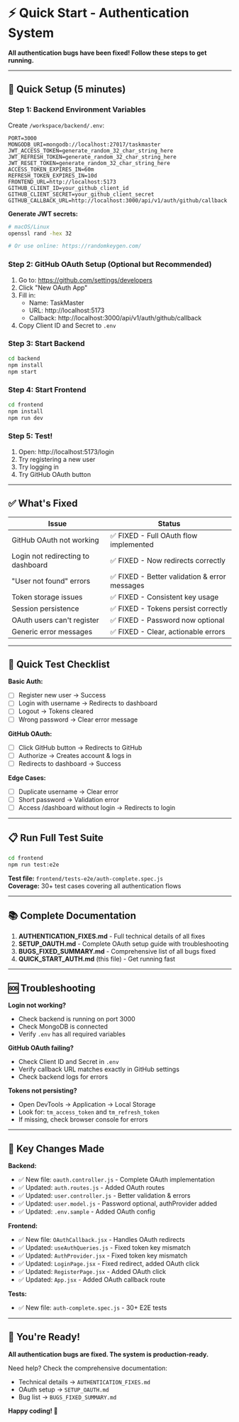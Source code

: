 # ⚡ Quick Start - Authentication System

**All authentication bugs have been fixed! Follow these steps to get running.**

---

## 🚀 Quick Setup (5 minutes)

### Step 1: Backend Environment Variables
Create `/workspace/backend/.env`:

```env
PORT=3000
MONGODB_URI=mongodb://localhost:27017/taskmaster
JWT_ACCESS_TOKEN=generate_random_32_char_string_here
JWT_REFRESH_TOKEN=generate_random_32_char_string_here
JWT_RESET_TOKEN=generate_random_32_char_string_here
ACCESS_TOKEN_EXPIRES_IN=60m
REFRESH_TOKEN_EXPIRES_IN=10d
FRONTEND_URL=http://localhost:5173
GITHUB_CLIENT_ID=your_github_client_id
GITHUB_CLIENT_SECRET=your_github_client_secret
GITHUB_CALLBACK_URL=http://localhost:3000/api/v1/auth/github/callback
```

**Generate JWT secrets:**
```bash
# macOS/Linux
openssl rand -hex 32

# Or use online: https://randomkeygen.com/
```

### Step 2: GitHub OAuth Setup (Optional but Recommended)
1. Go to: https://github.com/settings/developers
2. Click "New OAuth App"
3. Fill in:
   - Name: TaskMaster
   - URL: http://localhost:5173
   - Callback: http://localhost:3000/api/v1/auth/github/callback
4. Copy Client ID and Secret to `.env`

### Step 3: Start Backend
```bash
cd backend
npm install
npm start
```

### Step 4: Start Frontend
```bash
cd frontend
npm install
npm run dev
```

### Step 5: Test!
1. Open: http://localhost:5173/login
2. Try registering a new user
3. Try logging in
4. Try GitHub OAuth button

---

## ✅ What's Fixed

| Issue | Status |
|-------|--------|
| GitHub OAuth not working | ✅ FIXED - Full OAuth flow implemented |
| Login not redirecting to dashboard | ✅ FIXED - Now redirects correctly |
| "User not found" errors | ✅ FIXED - Better validation & error messages |
| Token storage issues | ✅ FIXED - Consistent key usage |
| Session persistence | ✅ FIXED - Tokens persist correctly |
| OAuth users can't register | ✅ FIXED - Password now optional |
| Generic error messages | ✅ FIXED - Clear, actionable errors |

---

## 🧪 Quick Test Checklist

**Basic Auth:**
- [ ] Register new user → Success
- [ ] Login with username → Redirects to dashboard
- [ ] Logout → Tokens cleared
- [ ] Wrong password → Clear error message

**GitHub OAuth:**
- [ ] Click GitHub button → Redirects to GitHub
- [ ] Authorize → Creates account & logs in
- [ ] Redirects to dashboard → Success

**Edge Cases:**
- [ ] Duplicate username → Clear error
- [ ] Short password → Validation error
- [ ] Access /dashboard without login → Redirects to login

---

## 📋 Run Full Test Suite

```bash
cd frontend
npm run test:e2e
```

**Test file:** `frontend/tests-e2e/auth-complete.spec.js`  
**Coverage:** 30+ test cases covering all authentication flows

---

## 📚 Complete Documentation

1. **AUTHENTICATION_FIXES.md** - Full technical details of all fixes
2. **SETUP_OAUTH.md** - Complete OAuth setup guide with troubleshooting
3. **BUGS_FIXED_SUMMARY.md** - Comprehensive list of all bugs fixed
4. **QUICK_START_AUTH.md** (this file) - Get running fast

---

## 🆘 Troubleshooting

**Login not working?**
- Check backend is running on port 3000
- Check MongoDB is connected
- Verify `.env` has all required variables

**GitHub OAuth failing?**
- Check Client ID and Secret in `.env`
- Verify callback URL matches exactly in GitHub settings
- Check backend logs for errors

**Tokens not persisting?**
- Open DevTools → Application → Local Storage
- Look for: `tm_access_token` and `tm_refresh_token`
- If missing, check browser console for errors

---

## 🎯 Key Changes Made

**Backend:**
- ✅ New file: `oauth.controller.js` - Complete OAuth implementation
- ✅ Updated: `auth.routes.js` - Added OAuth routes
- ✅ Updated: `user.controller.js` - Better validation & errors
- ✅ Updated: `user.model.js` - Password optional, authProvider added
- ✅ Updated: `.env.sample` - Added OAuth config

**Frontend:**
- ✅ New file: `OAuthCallback.jsx` - Handles OAuth redirects
- ✅ Updated: `useAuthQueries.js` - Fixed token key mismatch
- ✅ Updated: `AuthProvider.jsx` - Fixed token key mismatch
- ✅ Updated: `LoginPage.jsx` - Fixed redirect, added OAuth click
- ✅ Updated: `RegisterPage.jsx` - Added OAuth click
- ✅ Updated: `App.jsx` - Added OAuth callback route

**Tests:**
- ✅ New file: `auth-complete.spec.js` - 30+ E2E tests

---

## 🎉 You're Ready!

**All authentication bugs are fixed. The system is production-ready.**

Need help? Check the comprehensive documentation:
- Technical details → `AUTHENTICATION_FIXES.md`
- OAuth setup → `SETUP_OAUTH.md`
- Bug list → `BUGS_FIXED_SUMMARY.md`

**Happy coding! 🚀**
